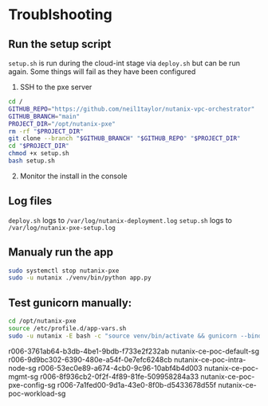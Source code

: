 # Troublshooting

## Run the setup script

`setup.sh` is run during the cloud-int stage via `deploy.sh` but can be run again. Some things will fail as they have been configured

1. SSH to the pxe server

```bash
cd /
GITHUB_REPO="https://github.com/neil1taylor/nutanix-vpc-orchestrator"
GITHUB_BRANCH="main"
PROJECT_DIR="/opt/nutanix-pxe"
rm -rf "$PROJECT_DIR"
git clone --branch "$GITHUB_BRANCH" "$GITHUB_REPO" "$PROJECT_DIR"
cd "$PROJECT_DIR"
chmod +x setup.sh
bash setup.sh
```

2. Monitor the install in the console


## Log files

`deploy.sh` logs to `/var/log/nutanix-deployment.log`
`setup.sh` logs to `/var/log/nutanix-pxe-setup.log`


## Manualy run the app

```bash
sudo systemctl stop nutanix-pxe
sudo -u nutanix ./venv/bin/python app.py
```

## Test gunicorn manually:
```bash
cd /opt/nutanix-pxe
source /etc/profile.d/app-vars.sh
sudo -u nutanix -E bash -c "source venv/bin/activate && gunicorn --bind 0.0.0.0:8080 --workers 1 app:app"
```

r006-3761ab64-b3db-4be1-9bdb-f733e2f232ab   nutanix-ce-poc-default-sg
r006-9d9bc302-6390-480e-a54f-0e7efc6248cb   nutanix-ce-poc-intra-node-sg
r006-53ec0e89-a674-4cb0-9c96-10abf4b4d003   nutanix-ce-poc-mgmt-sg
r006-8f936cb2-0f2f-4f89-81fe-509958284a33   nutanix-ce-poc-pxe-config-sg
r006-7a1fed00-9d1a-43e0-8f0b-d5433678d55f   nutanix-ce-poc-workload-sg